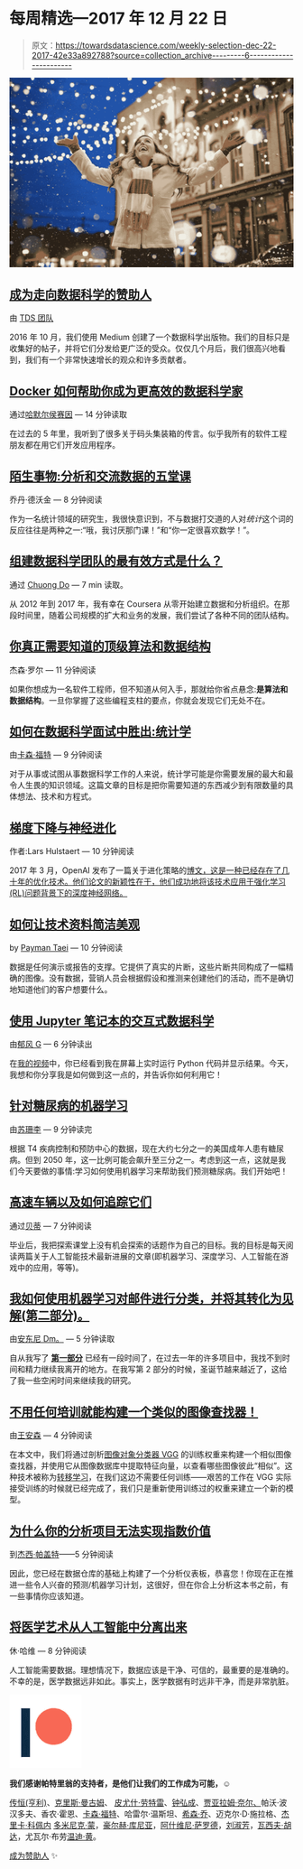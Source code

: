 # 每周精选—2017 年 12 月 22 日

> 原文：<https://towardsdatascience.com/weekly-selection-dec-22-2017-42e33a892788?source=collection_archive---------6----------------------->

![](img/c41557ccc9edb7ac2ea37cbdc41224a8.png)

## [成为走向数据科学的赞助人](/become-a-patron-of-towards-data-science-892cf74a17f3)

由 [TDS 团队](https://medium.com/u/7e12c71dfa81?source=post_page-----42e33a892788--------------------------------)

2016 年 10 月，我们使用 Medium 创建了一个数据科学出版物。我们的目标只是收集好的帖子，并将它们分发给更广泛的受众。仅仅几个月后，我们很高兴地看到，我们有一个非常快速增长的观众和许多贡献者。

## [Docker 如何帮助你成为更高效的数据科学家](/how-docker-can-help-you-become-a-more-effective-data-scientist-7fc048ef91d5)

通过[哈默尔侯赛因](https://medium.com/u/2f23c8eb1e49?source=post_page-----42e33a892788--------------------------------) — 14 分钟读取

在过去的 5 年里，我听到了很多关于码头集装箱的传言。似乎我所有的软件工程朋友都在用它们开发应用程序。

## [陌生事物:分析和交流数据的五堂课](/stranger-things-five-lessons-for-analyzing-and-communicating-data-6f957ffffb15)

乔丹·德沃金 — 8 分钟阅读

作为一名统计领域的研究生，我很快意识到，不与数据打交道的人对*统计*这个词的反应往往是两种之一:“哦，我讨厌那门课！”和“你一定很喜欢数学！”。

## [组建数据科学团队的最有效方式是什么？](/what-is-the-most-effective-way-to-structure-a-data-science-team-498041b88dae)

通过 [Chuong Do](https://medium.com/u/1f5caa1cec35?source=post_page-----42e33a892788--------------------------------) — 7 min 读取。

从 2012 年到 2017 年，我有幸在 Coursera 从零开始建立数据和分析组织。在那段时间里，随着公司规模的扩大和业务的发展，我们尝试了各种不同的团队结构。

## [你真正需要知道的顶级算法和数据结构](/top-algorithms-and-data-structures-you-really-need-to-know-ab9a2a91c7b5)

杰森·罗尔 — 11 分钟阅读

如果你想成为一名软件工程师，但不知道从何入手，那就给你省点悬念:**是算法和数据结构**。一旦你掌握了这些编程支柱的要点，你就会发现它们无处不在。

## [如何在数据科学面试中胜出:统计学](/how-to-ace-data-science-interviews-statistics-f3d363ad47b)

由[卡森·福特](https://medium.com/u/24104a01fc98?source=post_page-----42e33a892788--------------------------------) — 9 分钟阅读

对于从事或试图从事数据科学工作的人来说，统计学可能是你需要发展的最大和最令人生畏的知识领域。这篇文章的目标是把你需要知道的东西减少到有限数量的具体想法、技术和方程式。

## [梯度下降与神经进化](/gradient-descent-vs-neuroevolution-f907dace010f)

作者:Lars Hulstaert — 10 分钟阅读

2017 年 3 月，OpenAI 发布了一篇关于进化策略的[博文，这是一种已经存在了几十年的优化技术。他们论文的新颖性在于，他们成功地将该技术应用于强化学习(RL)问题背景下的深度神经网络。](https://blog.openai.com/evolution-strategies/)

## [如何让技术资料简洁美观](/how-to-make-technical-data-simple-and-beautiful-4724038bb74d)

by [Payman Taei](https://medium.com/u/d382998cf5b3?source=post_page-----42e33a892788--------------------------------) — 10 分钟阅读

数据是任何演示或报告的支撑。它提供了真实的片断，这些片断共同构成了一幅精确的图像。没有数据，营销人员会根据假设和推测来创建他们的活动，而不是确切地知道他们的客户想要什么。

## [使用 Jupyter 笔记本的交互式数据科学](/interactive-data-science-with-jupyter-notebooks-457ab4928b08)

由[郁风 G](https://medium.com/u/2a2ae028a675?source=post_page-----42e33a892788--------------------------------) — 6 分钟读出

在[我的视频](https://www.youtube.com/playlist?list=PLIivdWyY5sqJxnwJhe3etaK7utrBiPBQ2)中，你已经看到我在屏幕上实时运行 Python 代码并显示结果。今天，我想和你分享我是如何做到这一点的，并告诉你如何利用它！

## [针对糖尿病的机器学习](/machine-learning-for-diabetes-562dd7df4d42)

由[苏珊李](https://medium.com/u/731d8566944a?source=post_page-----42e33a892788--------------------------------) — 9 分钟读完

根据 T4 疾病控制和预防中心的数据，现在大约七分之一的美国成年人患有糖尿病。但到 2050 年，这一比例可能会飙升至三分之一。考虑到这一点，这就是我们今天要做的事情:学习如何使用机器学习来帮助我们预测糖尿病。我们开始吧！

## [高速车辆以及如何追踪它们](/velocious-vehicles-and-how-to-find-them-6e4a8b45f770)

通过[贝蒂](https://medium.com/u/6f2d891790b6?source=post_page-----42e33a892788--------------------------------) — 7 分钟阅读

毕业后，我把探索课堂上没有机会探索的话题作为自己的目标。我的目标是每天阅读两篇关于人工智能技术最新进展的文章(即机器学习、深度学习、人工智能在游戏中的应用，等等)。

## [我如何使用机器学习对邮件进行分类，并将其转化为见解(第二部分)。](/how-i-used-machine-learning-to-classify-emails-and-turn-them-into-insights-part-2-6a8f26477c86)

由[安东尼 Dm。](https://medium.com/u/129c321e5699?source=post_page-----42e33a892788--------------------------------) — 5 分钟读取

自从我写了 [**第一部分**](/how-i-used-machine-learning-to-classify-emails-and-turn-them-into-insights-efed37c1e66) 已经有一段时间了，在过去一年的许多项目中，我找不到时间和精力继续我离开的地方。在我写第 2 部分的时候，圣诞节越来越近了，这给了我一些空闲时间来继续我的研究。

## [不用任何培训就能构建一个类似的图像查找器！](/building-a-similar-images-finder-without-any-training-f69c0db900b5)

由[王安森](https://medium.com/u/dedbf2988d51?source=post_page-----42e33a892788--------------------------------) — 4 分钟阅读

在本文中，我们将通过剖析[图像对象分类器 VGG](http://www.robots.ox.ac.uk/~vgg/research/very_deep/) 的训练权重来构建一个相似图像查找器，并使用它从图像数据库中提取特征向量，以查看哪些图像彼此“相似”。这种技术被称为[转移学习](http://cs231n.github.io/transfer-learning/)，在我们这边不需要任何训练——艰苦的工作在 VGG 实际接受训练的时候就已经完成了，我们只是重新使用训练过的权重来建立一个新的模型。

## [为什么你的分析项目无法实现指数价值](/why-your-analytics-project-will-fail-to-deliver-exponential-value-30366488f66b)

到[杰西·帕盖特](https://medium.com/u/408fcb41e2cb?source=post_page-----42e33a892788--------------------------------)——5 分钟阅读

因此，您已经在数据仓库的基础上构建了一个分析仪表板，恭喜您！你现在正在推进一些令人兴奋的预测/机器学习计划，这很好，但在你合上分析这本书之前，有一些事情你应该知道。

## [将医学艺术从人工智能中分离出来](/separating-the-art-of-medicine-from-artificial-intelligence-6582f86ea244)

休·哈维 — 8 分钟阅读

人工智能需要数据。理想情况下，数据应该是干净、可信的，最重要的是准确的。不幸的是，医学数据远非如此。事实上，医学数据有时远非干净，而是非常肮脏。

![](img/3e9eafd6d680f55a72ee345f45cb255b.png)

**我们感谢帕特里翁的支持者，是他们让我们的工作成为可能，☺️**

[传恒(亨利)](https://medium.com/u/b44586ad10b3?source=post_page-----42e33a892788--------------------------------)、[克里斯·曼古姆](https://medium.com/u/a776076938c?source=post_page-----42e33a892788--------------------------------)、 [皮尤什·劳特雷](https://twitter.com/p_routray)、[钟弘成](https://medium.com/u/1fe87c748538?source=post_page-----42e33a892788--------------------------------)、[贾亚拉姆·奈尔、](https://medium.com/u/f10a8e3d6e41?source=post_page-----42e33a892788--------------------------------)帕沃·波汉多夫、香农·霍恩、[卡森·福特](https://medium.com/u/24104a01fc98?source=post_page-----42e33a892788--------------------------------)、哈雷尔·温斯坦、[希森·乔](https://medium.com/u/4e9a83516a8d?source=post_page-----42e33a892788--------------------------------)、迈克尔·D·施拉格、[杰里卡·科佩内](https://medium.com/u/81eb15cf890?source=post_page-----42e33a892788--------------------------------) [多米尼克·蒙](https://medium.com/u/677f03e54270?source=post_page-----42e33a892788--------------------------------)，[豪尔赫·库尼亚](https://medium.com/u/fc2cb6070260?source=post_page-----42e33a892788--------------------------------)，[阿什维尼·萨罗德](https://medium.com/u/8a463fb0fd5d?source=post_page-----42e33a892788--------------------------------)，[刘淑芳](https://medium.com/u/dd760c8a3e2a?source=post_page-----42e33a892788--------------------------------)，[瓦西夫·胡达](https://medium.com/u/70992dd78bc2?source=post_page-----42e33a892788--------------------------------)，尤瓦尔·布劳[温迪·黄](https://medium.com/u/68b80db0d4ab?source=post_page-----42e33a892788--------------------------------)。

[成为赞助人](https://www.patreon.com/towardsdatascience) ✨